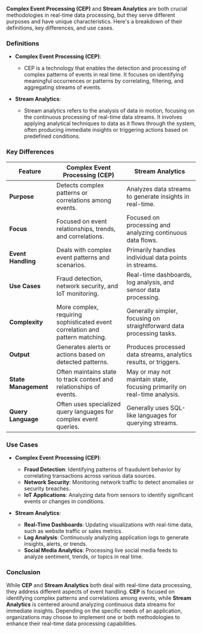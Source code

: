 **Complex Event Processing (CEP)** and **Stream Analytics** are both crucial methodologies in real-time data processing, but they serve different purposes and have unique characteristics. Here's a breakdown of their definitions, key differences, and use cases.

### Definitions

- **Complex Event Processing (CEP)**:
  - CEP is a technology that enables the detection and processing of complex patterns of events in real time. It focuses on identifying meaningful occurrences or patterns by correlating, filtering, and aggregating streams of events.

- **Stream Analytics**:
  - Stream analytics refers to the analysis of data in motion, focusing on the continuous processing of real-time data streams. It involves applying analytical techniques to data as it flows through the system, often producing immediate insights or triggering actions based on predefined conditions.

### Key Differences

| Feature                      | Complex Event Processing (CEP)                      | Stream Analytics                                     |
|------------------------------|----------------------------------------------------|-----------------------------------------------------|
| **Purpose**                  | Detects complex patterns or correlations among events. | Analyzes data streams to generate insights in real-time. |
| **Focus**                    | Focused on event relationships, trends, and correlations. | Focused on processing and analyzing continuous data flows. |
| **Event Handling**           | Deals with complex event patterns and scenarios. | Primarily handles individual data points in streams. |
| **Use Cases**                | Fraud detection, network security, and IoT monitoring. | Real-time dashboards, log analysis, and sensor data processing. |
| **Complexity**               | More complex, requiring sophisticated event correlation and pattern matching. | Generally simpler, focusing on straightforward data processing tasks. |
| **Output**                   | Generates alerts or actions based on detected patterns. | Produces processed data streams, analytics results, or triggers. |
| **State Management**         | Often maintains state to track context and relationships of events. | May or may not maintain state, focusing primarily on real-time analysis. |
| **Query Language**           | Often uses specialized query languages for complex event queries. | Generally uses SQL-like languages for querying streams. |

### Use Cases

- **Complex Event Processing (CEP)**:
  - **Fraud Detection**: Identifying patterns of fraudulent behavior by correlating transactions across various data sources.
  - **Network Security**: Monitoring network traffic to detect anomalies or security breaches.
  - **IoT Applications**: Analyzing data from sensors to identify significant events or changes in conditions.

- **Stream Analytics**:
  - **Real-Time Dashboards**: Updating visualizations with real-time data, such as website traffic or sales metrics.
  - **Log Analysis**: Continuously analyzing application logs to generate insights, alerts, or trends.
  - **Social Media Analytics**: Processing live social media feeds to analyze sentiment, trends, or topics in real time.

### Conclusion

While **CEP** and **Stream Analytics** both deal with real-time data processing, they address different aspects of event handling. **CEP** is focused on identifying complex patterns and correlations among events, while **Stream Analytics** is centered around analyzing continuous data streams for immediate insights. Depending on the specific needs of an application, organizations may choose to implement one or both methodologies to enhance their real-time data processing capabilities.
